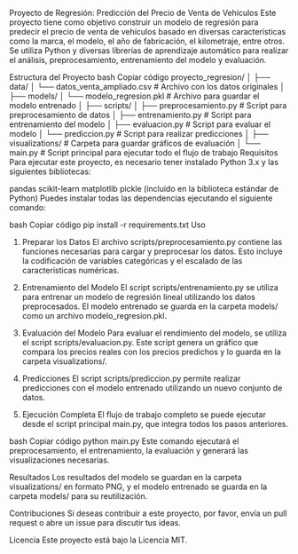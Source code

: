 Proyecto de Regresión: Predicción del Precio de Venta de Vehículos
Este proyecto tiene como objetivo construir un modelo de regresión para predecir el precio de venta de vehículos basado en diversas características como la marca, el modelo, el año de fabricación, el kilometraje, entre otros. Se utiliza Python y diversas librerías de aprendizaje automático para realizar el análisis, preprocesamiento, entrenamiento del modelo y evaluación.

Estructura del Proyecto
bash
Copiar código
proyecto_regresion/
│
├── data/
│   └── datos_venta_ampliado.csv   # Archivo con los datos originales
│
├── models/
│   └── modelo_regresion.pkl       # Archivo para guardar el modelo entrenado
│
├── scripts/
│   ├── preprocesamiento.py        # Script para preprocesamiento de datos
│   ├── entrenamiento.py           # Script para entrenamiento del modelo
│   ├── evaluacion.py              # Script para evaluar el modelo
│   └── prediccion.py              # Script para realizar predicciones
│
├── visualizations/                # Carpeta para guardar gráficos de evaluación
│
└── main.py                        # Script principal para ejecutar todo el flujo de trabajo
Requisitos
Para ejecutar este proyecto, es necesario tener instalado Python 3.x y las siguientes bibliotecas:

pandas
scikit-learn
matplotlib
pickle (incluido en la biblioteca estándar de Python)
Puedes instalar todas las dependencias ejecutando el siguiente comando:

bash
Copiar código
pip install -r requirements.txt
Uso
1. Preparar los Datos
El archivo scripts/preprocesamiento.py contiene las funciones necesarias para cargar y preprocesar los datos. Esto incluye la codificación de variables categóricas y el escalado de las características numéricas.

2. Entrenamiento del Modelo
El script scripts/entrenamiento.py se utiliza para entrenar un modelo de regresión lineal utilizando los datos preprocesados. El modelo entrenado se guarda en la carpeta models/ como un archivo modelo_regresion.pkl.

3. Evaluación del Modelo
Para evaluar el rendimiento del modelo, se utiliza el script scripts/evaluacion.py. Este script genera un gráfico que compara los precios reales con los precios predichos y lo guarda en la carpeta visualizations/.

4. Predicciones
El script scripts/prediccion.py permite realizar predicciones con el modelo entrenado utilizando un nuevo conjunto de datos.

5. Ejecución Completa
El flujo de trabajo completo se puede ejecutar desde el script principal main.py, que integra todos los pasos anteriores.

bash
Copiar código
python main.py
Este comando ejecutará el preprocesamiento, el entrenamiento, la evaluación y generará las visualizaciones necesarias.

Resultados
Los resultados del modelo se guardan en la carpeta visualizations/ en formato PNG, y el modelo entrenado se guarda en la carpeta models/ para su reutilización.

Contribuciones
Si deseas contribuir a este proyecto, por favor, envía un pull request o abre un issue para discutir tus ideas.

Licencia
Este proyecto está bajo la Licencia MIT.